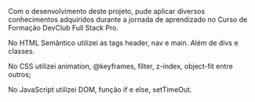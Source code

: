 Com o desenvolvimento deste projeto, pude aplicar diversos conhecimentos adquiridos durante a jornada de aprendizado no Curso de Formação DevClub Full Stack Pro.

No HTML Semântico utilizei as tags header, nav e main. Além de divs e classes.

No CSS utilizei animation, @keyframes, filter, z-index, object-fit entre outros;

No JavaScript utilizei DOM, função if e else, setTimeOut. 

